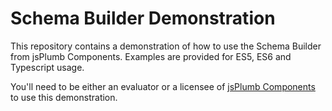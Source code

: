 # Schema Builder Demonstration

This repository contains a demonstration of how to use the Schema Builder from jsPlumb Components. Examples are provided for ES5, ES6 and Typescript usage.

You'll need to be either an evaluator or a licensee of [jsPlumb Components](https://components.jsplumbtoolkit.com/) to use this demonstration.

